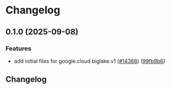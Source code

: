 # Changelog

## 0.1.0 (2025-09-08)


### Features

* add initial files for google.cloud.biglake.v1 ([#14366](https://github.com/googleapis/google-cloud-python/issues/14366)) ([99fb9b6](https://github.com/googleapis/google-cloud-python/commit/99fb9b676fae2e51ca660da4434dfd3f043e6185))

## Changelog
